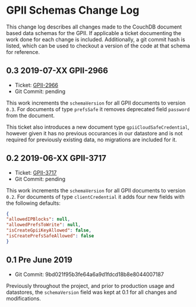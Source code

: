 # GPII Schemas Change Log

This change log describes all changes made to the CouchDB document based data schemas for the
GPII. If applicable a ticket documenting the work done for each change is included. Additionally,
a git commit hash is listed, which can be used to checkout a version of the code at that schema
for reference.

## 0.3 2019-07-XX GPII-2966

- Ticket: [GPII-2966](https://issues.gpii.net/browse/GPII-2966)
- Git Commit: pending

This work increments the `schemaVersion` for all GPII documents to version `0.3`. For documents
of type `prefsSafe` it removes deprecated field `password` from the document.

This ticket also introduces a new document type `gpiiCloudSafeCredential`, however given it has
no previous occurances in our datastore and is not required for previously existing data, no
migrations are included for it.

## 0.2 2019-06-XX GPII-3717

- Ticket: [GPII-3717](https://issues.gpii.net/browse/GPII-3717)
- Git Commit: pending

This work increments the `schemaVersion` for all GPII documents to version `0.2`.  For documents
of type `clientCredential` it adds four new fields with the following defaults:

```json
{
"allowedIPBlocks": null,
"allowedPrefsToWrite": null,
"isCreateGpiiKeyAllowed": false,
"isCreatePrefsSafeAllowed": false
}
```

## 0.1 Pre June 2019

- Git Commit: 9bd021f95b3fe64a6a9d1fdcd18b8e8044007187

Previously throughout the project, and prior to production usage and datastores, the `schemaVersion`
field was kept at 0.1 for all changes and modifications.
